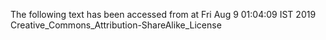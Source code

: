 The following text has been accessed from at Fri Aug 9 01:04:09 IST 2019
Creative_Commons_Attribution-ShareAlike_License
